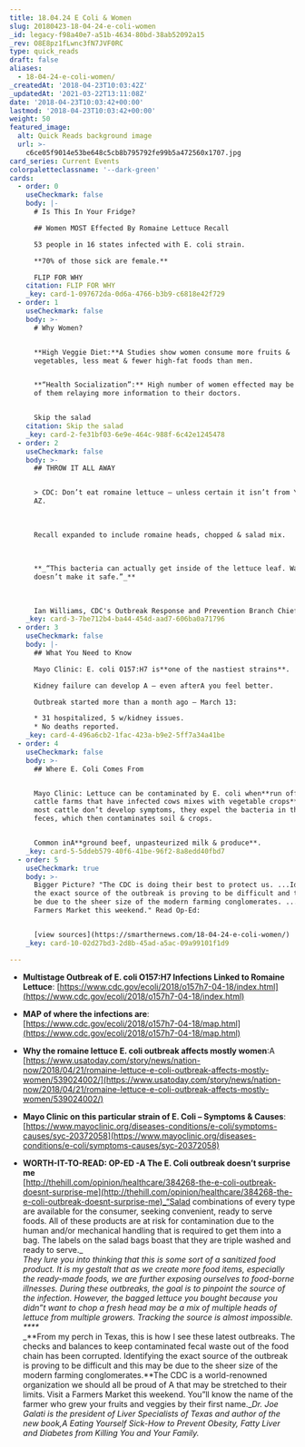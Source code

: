 ```yaml
---
title: 18.04.24 E Coli & Women
slug: 20180423-18-04-24-e-coli-women
_id: legacy-f98a40e7-a51b-4634-80bd-38ab52092a15
_rev: O8E8pz1fLwnc3fN7JVF0RC
type: quick_reads
draft: false
aliases:
  - 18-04-24-e-coli-women/
_createdAt: '2018-04-23T10:03:42Z'
_updatedAt: '2021-03-22T13:11:08Z'
date: '2018-04-23T10:03:42+00:00'
lastmod: '2018-04-23T10:03:42+00:00'
weight: 50
featured_image:
  alt: Quick Reads background image
  url: >-
    c6ce05f9014e53be648c5cb8b795792fe99b5a472560x1707.jpg
card_series: Current Events
colorpaletteclassname: '--dark-green'
cards:
  - order: 0
    useCheckmark: false
    body: |-
      # Is This In Your Fridge?

      ## Women MOST Effected By Romaine Lettuce Recall

      53 people in 16 states infected with E. coli strain.

      **70% of those sick are female.**

      FLIP FOR WHY
    citation: FLIP FOR WHY
    _key: card-1-097672da-0d6a-4766-b3b9-c6818e42f729
  - order: 1
    useCheckmark: false
    body: >-
      # Why Women?


      **High Veggie Diet:**A Studies show women consume more fruits &
      vegetables, less meat & fewer high-fat foods than men.


      **“Health Socialization”:** High number of women effected may be a result
      of them relaying more information to their doctors.


      Skip the salad
    citation: Skip the salad
    _key: card-2-fe31bf03-6e9e-464c-988f-6c42e1245478
  - order: 2
    useCheckmark: false
    body: >-
      ## THROW IT ALL AWAY


      > CDC: Don’t eat romaine lettuce – unless certain it isn’t from Yuma,
      AZ.  
        
        
        
      Recall expanded to include romaine heads, chopped & salad mix.  
        
        
        
      **_“This bacteria can actually get inside of the lettuce leaf. Washing it
      doesn’t make it safe.”_**  
        
        
        
      Ian Williams, CDC's Outbreak Response and Prevention Branch Chief to CNN
    _key: card-3-7be712b4-ba44-454d-aad7-606ba0a71796
  - order: 3
    useCheckmark: false
    body: |-
      ## What You Need to Know

      Mayo Clinic: E. coli O157:H7 is**one of the nastiest strains**.

      Kidney failure can develop A – even afterA you feel better.

      Outbreak started more than a month ago – March 13:

      * 31 hospitalized, 5 w/kidney issues.
      * No deaths reported.
    _key: card-4-496a6cb2-1fac-423a-b9e2-5ff7a34a41be
  - order: 4
    useCheckmark: false
    body: >-
      ## Where E. Coli Comes From


      Mayo Clinic: Lettuce can be contaminated by E. coli when**run off from
      cattle farms that have infected cows mixes with vegetable crops**.A While
      most cattle don’t develop symptoms, they expel the bacteria in their
      feces, which then contaminates soil & crops.


      Common inA**ground beef, unpasteurized milk & produce**.
    _key: card-5-5ddeb579-40f6-41be-96f2-8a8edd40fbd7
  - order: 5
    useCheckmark: true
    body: >-
      Bigger Picture? "The CDC is doing their best to protect us. ...Identifying
      the exact source of the outbreak is proving to be difficult and this may
      be due to the sheer size of the modern farming conglomerates. ...Visit a
      Farmers Market this weekend." Read Op-Ed:


      [view sources](https://smarthernews.com/18-04-24-e-coli-women/)
    _key: card-10-02d27bd3-2d8b-45ad-a5ac-09a99101f1d9

---
```

* **Multistage Outbreak of E. coli O157:H7 Infections Linked to Romaine Lettuce**: [https://www.cdc.gov/ecoli/2018/o157h7-04-18/index.html](https://www.cdc.gov/ecoli/2018/o157h7-04-18/index.html)
* **MAP of where the infections are**:  
[https://www.cdc.gov/ecoli/2018/o157h7-04-18/map.html](https://www.cdc.gov/ecoli/2018/o157h7-04-18/map.html)
* **Why the romaine lettuce E. coli outbreak affects mostly women**:A [https://www.usatoday.com/story/news/nation-now/2018/04/21/romaine-lettuce-e-coli-outbreak-affects-mostly-women/539024002/](https://www.usatoday.com/story/news/nation-now/2018/04/21/romaine-lettuce-e-coli-outbreak-affects-mostly-women/539024002/)
* **Mayo Clinic on this particular strain of E. Coli – Symptoms & Causes**: [https://www.mayoclinic.org/diseases-conditions/e-coli/symptoms-causes/syc-20372058](https://www.mayoclinic.org/diseases-conditions/e-coli/symptoms-causes/syc-20372058)  

* **WORTH-IT-TO-READ: OP-ED -A The E. Coli outbreak doesn’t surprise me**  
[http://thehill.com/opinion/healthcare/384268-the-e-coli-outbreak-doesnt-surprise-me](http://thehill.com/opinion/healthcare/384268-the-e-coli-outbreak-doesnt-surprise-me)_“Salad combinations of every type are available for the consumer, seeking convenient, ready to serve foods. All of these products are at risk for contamination due to the human and/or mechanical handling that is required to get them into a bag. The labels on the salad bags boast that they are triple washed and ready to serve._  
_They lure you into thinking that this is some sort of a sanitized food product. It is my gestalt that as we create more food items, especially the ready-made foods, we are further exposing ourselves to food-borne illnesses. During these outbreaks, the goal is to pinpoint the source of the infection. However, the bagged lettuce you bought because you didn”t want to chop a fresh head may be a mix of multiple heads of lettuce from multiple growers. Tracking the source is almost impossible._  
_****_  
_**From my perch in Texas, this is how I see these latest outbreaks. The checks and balances to keep contaminated fecal waste out of the food chain has been corrupted. Identifying the exact source of the outbreak is proving to be difficult and this may be due to the sheer size of the modern farming conglomerates.**The CDC is a world-renowned organization we should all be proud of A that may be stretched to their limits. Visit a Farmers Market this weekend. You”ll know the name of the farmer who grew your fruits and veggies by their first name.__Dr. Joe Galati is the president of Liver Specialists of Texas and author of the new book,A Eating Yourself Sick-How to Prevent Obesity, Fatty Liver and Diabetes from Killing You and Your Family._